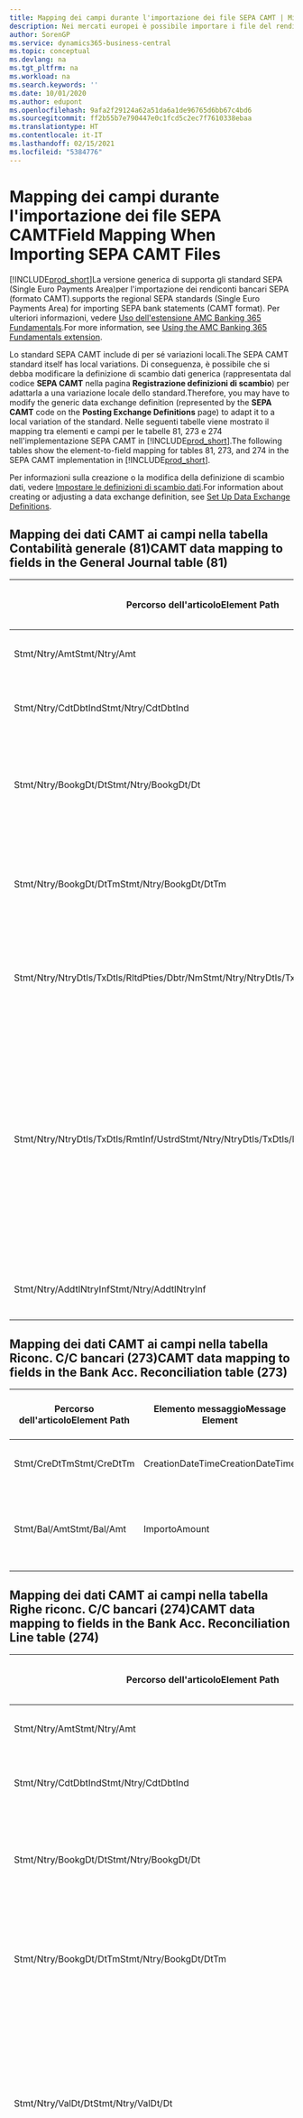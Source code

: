 ```yaml
---
title: Mapping dei campi durante l'importazione dei file SEPA CAMT | Microsoft Docs
description: Nei mercati europei è possibile importare i file del rendiconto bancario negli standard SEPA (Single Euro Payments Area) locali.
author: SorenGP
ms.service: dynamics365-business-central
ms.topic: conceptual
ms.devlang: na
ms.tgt_pltfrm: na
ms.workload: na
ms.search.keywords: ''
ms.date: 10/01/2020
ms.author: edupont
ms.openlocfilehash: 9afa2f29124a62a51da6a1de96765d6bb67c4bd6
ms.sourcegitcommit: ff2b55b7e790447e0c1fcd5c2ec7f7610338ebaa
ms.translationtype: HT
ms.contentlocale: it-IT
ms.lasthandoff: 02/15/2021
ms.locfileid: "5384776"
---
```

# <a name="field-mapping-when-importing-sepa-camt-files"></a><span data-ttu-id="9bdc1-103">Mapping dei campi durante l'importazione dei file SEPA CAMT</span><span class="sxs-lookup"><span data-stu-id="9bdc1-103">Field Mapping When Importing SEPA CAMT Files</span></span>
[!INCLUDE[prod_short](includes/prod_short.md)]<span data-ttu-id="9bdc1-104">La versione generica di  supporta gli standard SEPA (Single Euro Payments Area)per l'importazione dei rendiconti bancari SEPA (formato CAMT).</span><span class="sxs-lookup"><span data-stu-id="9bdc1-104">supports the regional SEPA standards (Single Euro Payments Area) for importing SEPA bank statements (CAMT format).</span></span> <span data-ttu-id="9bdc1-105">Per ulteriori informazioni, vedere [Uso dell'estensione AMC Banking 365 Fundamentals](ui-extensions-amc-banking.md).</span><span class="sxs-lookup"><span data-stu-id="9bdc1-105">For more information, see [Using the AMC Banking 365 Fundamentals extension](ui-extensions-amc-banking.md).</span></span>  

 <span data-ttu-id="9bdc1-106">Lo standard SEPA CAMT include di per sé variazioni locali.</span><span class="sxs-lookup"><span data-stu-id="9bdc1-106">The SEPA CAMT standard itself has local variations.</span></span> <span data-ttu-id="9bdc1-107">Di conseguenza, è possibile che si debba modificare la definizione di scambio dati generica (rappresentata dal codice **SEPA CAMT** nella pagina **Registrazione definizioni di scambio**) per adattarla a una variazione locale dello standard.</span><span class="sxs-lookup"><span data-stu-id="9bdc1-107">Therefore, you may have to modify the generic data exchange definition (represented by the **SEPA CAMT** code on the **Posting Exchange Definitions** page) to adapt it to a local variation of the standard.</span></span> <span data-ttu-id="9bdc1-108">Nelle seguenti tabelle viene mostrato il mapping tra elementi e campi per le tabelle 81, 273 e 274 nell'implementazione SEPA CAMT in [!INCLUDE[prod_short](includes/prod_short.md)].</span><span class="sxs-lookup"><span data-stu-id="9bdc1-108">The following tables show the element-to-field mapping for tables 81, 273, and 274 in the SEPA CAMT implementation in [!INCLUDE[prod_short](includes/prod_short.md)].</span></span>  

 <span data-ttu-id="9bdc1-109">Per informazioni sulla creazione o la modifica della definizione di scambio dati, vedere [Impostare le definizioni di scambio dati](across-how-to-set-up-data-exchange-definitions.md).</span><span class="sxs-lookup"><span data-stu-id="9bdc1-109">For information about creating or adjusting a data exchange definition, see [Set Up Data Exchange Definitions](across-how-to-set-up-data-exchange-definitions.md).</span></span>  

## <a name="camt-data-mapping-to-fields-in-the-general-journal-table-81"></a><span data-ttu-id="9bdc1-110">Mapping dei dati CAMT ai campi nella tabella Contabilità generale (81)</span><span class="sxs-lookup"><span data-stu-id="9bdc1-110">CAMT data mapping to fields in the General Journal table (81)</span></span>  

|<span data-ttu-id="9bdc1-111">Percorso dell'articolo</span><span class="sxs-lookup"><span data-stu-id="9bdc1-111">Element Path</span></span>|<span data-ttu-id="9bdc1-112">Elemento messaggio</span><span class="sxs-lookup"><span data-stu-id="9bdc1-112">Message Element</span></span>|<span data-ttu-id="9bdc1-113">Tipo di dati</span><span class="sxs-lookup"><span data-stu-id="9bdc1-113">Data Type</span></span>|<span data-ttu-id="9bdc1-114">Descrizione</span><span class="sxs-lookup"><span data-stu-id="9bdc1-114">Description</span></span>|<span data-ttu-id="9bdc1-115">Identificatore segno negativo</span><span class="sxs-lookup"><span data-stu-id="9bdc1-115">Negative-Sign Identifier</span></span>|<span data-ttu-id="9bdc1-116">Nr. campo</span><span class="sxs-lookup"><span data-stu-id="9bdc1-116">Field No.</span></span>|<span data-ttu-id="9bdc1-117">Nome campo</span><span class="sxs-lookup"><span data-stu-id="9bdc1-117">Field Name</span></span>|  
|------------------|---------------------|---------------|-----------------|-------------------------------|---------------|----------------|  
|<span data-ttu-id="9bdc1-118">Stmt/Ntry/Amt</span><span class="sxs-lookup"><span data-stu-id="9bdc1-118">Stmt/Ntry/Amt</span></span>|<span data-ttu-id="9bdc1-119">Importo</span><span class="sxs-lookup"><span data-stu-id="9bdc1-119">Amount</span></span>|<span data-ttu-id="9bdc1-120">Decimale</span><span class="sxs-lookup"><span data-stu-id="9bdc1-120">Decimal</span></span>|<span data-ttu-id="9bdc1-121">Specifica l'importo di denaro nel movimento cassa.</span><span class="sxs-lookup"><span data-stu-id="9bdc1-121">The amount of money in the cash entry</span></span>||<span data-ttu-id="9bdc1-122">13</span><span class="sxs-lookup"><span data-stu-id="9bdc1-122">13</span></span>|<span data-ttu-id="9bdc1-123">Importo</span><span class="sxs-lookup"><span data-stu-id="9bdc1-123">Amount</span></span>|  
|<span data-ttu-id="9bdc1-124">Stmt/Ntry/CdtDbtInd</span><span class="sxs-lookup"><span data-stu-id="9bdc1-124">Stmt/Ntry/CdtDbtInd</span></span>|<span data-ttu-id="9bdc1-125">CreditDebitIndicator</span><span class="sxs-lookup"><span data-stu-id="9bdc1-125">CreditDebitIndicator</span></span>|<span data-ttu-id="9bdc1-126">Testo</span><span class="sxs-lookup"><span data-stu-id="9bdc1-126">Text</span></span>|<span data-ttu-id="9bdc1-127">Indica se il movimento è un credito o un debito</span><span class="sxs-lookup"><span data-stu-id="9bdc1-127">Indicates whether the entry is a credit or a debit entry</span></span>|<span data-ttu-id="9bdc1-128">DBIT</span><span class="sxs-lookup"><span data-stu-id="9bdc1-128">DBIT</span></span>|<span data-ttu-id="9bdc1-129">13</span><span class="sxs-lookup"><span data-stu-id="9bdc1-129">13</span></span>|<span data-ttu-id="9bdc1-130">Importo</span><span class="sxs-lookup"><span data-stu-id="9bdc1-130">Amount</span></span>|  
|<span data-ttu-id="9bdc1-131">Stmt/Ntry/BookgDt/Dt</span><span class="sxs-lookup"><span data-stu-id="9bdc1-131">Stmt/Ntry/BookgDt/Dt</span></span>|<span data-ttu-id="9bdc1-132">Data</span><span class="sxs-lookup"><span data-stu-id="9bdc1-132">Date</span></span>|<span data-ttu-id="9bdc1-133">Data</span><span class="sxs-lookup"><span data-stu-id="9bdc1-133">Date</span></span>|<span data-ttu-id="9bdc1-134">Data in cui un movimento viene registrato in un conto nei registri di chi utilizza il conto</span><span class="sxs-lookup"><span data-stu-id="9bdc1-134">The date when an entry is posted to an account on the account servicer's books</span></span>||<span data-ttu-id="9bdc1-135">5</span><span class="sxs-lookup"><span data-stu-id="9bdc1-135">5</span></span>|<span data-ttu-id="9bdc1-136">Data di registrazione:</span><span class="sxs-lookup"><span data-stu-id="9bdc1-136">Posting Date</span></span>|  
|<span data-ttu-id="9bdc1-137">Stmt/Ntry/BookgDt/DtTm</span><span class="sxs-lookup"><span data-stu-id="9bdc1-137">Stmt/Ntry/BookgDt/DtTm</span></span>|<span data-ttu-id="9bdc1-138">DataOra</span><span class="sxs-lookup"><span data-stu-id="9bdc1-138">DateTime</span></span>|<span data-ttu-id="9bdc1-139">DataOra</span><span class="sxs-lookup"><span data-stu-id="9bdc1-139">DateTime</span></span>|<span data-ttu-id="9bdc1-140">Data e ora in cui un movimento viene registrato in un conto nei registri di chi utilizza il conto</span><span class="sxs-lookup"><span data-stu-id="9bdc1-140">The date and time when an entry is posted to an account on the account servicer's books</span></span>||<span data-ttu-id="9bdc1-141">5</span><span class="sxs-lookup"><span data-stu-id="9bdc1-141">5</span></span>|<span data-ttu-id="9bdc1-142">Data di registrazione:</span><span class="sxs-lookup"><span data-stu-id="9bdc1-142">Posting Date</span></span>|  
|<span data-ttu-id="9bdc1-143">Stmt/Ntry/NtryDtls/TxDtls/RltdPties/Dbtr/Nm</span><span class="sxs-lookup"><span data-stu-id="9bdc1-143">Stmt/Ntry/NtryDtls/TxDtls/RltdPties/Dbtr/Nm</span></span>|<span data-ttu-id="9bdc1-144">Nome</span><span class="sxs-lookup"><span data-stu-id="9bdc1-144">Name</span></span>|<span data-ttu-id="9bdc1-145">Testo</span><span class="sxs-lookup"><span data-stu-id="9bdc1-145">Text</span></span>|<span data-ttu-id="9bdc1-146">Nome della parte che deve una somma di denaro al creditore (finale)</span><span class="sxs-lookup"><span data-stu-id="9bdc1-146">The name of the party that owes an amount of money to the (ultimate) creditor</span></span>||<span data-ttu-id="9bdc1-147">1221</span><span class="sxs-lookup"><span data-stu-id="9bdc1-147">1221</span></span>|<span data-ttu-id="9bdc1-148">Informazioni sul pagante</span><span class="sxs-lookup"><span data-stu-id="9bdc1-148">Payer Information</span></span>|  
|<span data-ttu-id="9bdc1-149">Stmt/Ntry/NtryDtls/TxDtls/RmtInf/Ustrd</span><span class="sxs-lookup"><span data-stu-id="9bdc1-149">Stmt/Ntry/NtryDtls/TxDtls/RmtInf/Ustrd</span></span>|<span data-ttu-id="9bdc1-150">Non strutturato</span><span class="sxs-lookup"><span data-stu-id="9bdc1-150">Unstructured</span></span>|<span data-ttu-id="9bdc1-151">Testo</span><span class="sxs-lookup"><span data-stu-id="9bdc1-151">Text</span></span>|<span data-ttu-id="9bdc1-152">Informazioni fornite per consentire la corrispondenza o riconciliazione di un movimento con gli articoli oggetto del pagamento, come le fatture aziendali in un sistema conto clienti, in un form non strutturato</span><span class="sxs-lookup"><span data-stu-id="9bdc1-152">Information supplied to enable the matching/reconciliation of an entry with the items that the payment is intended to settle, such as commercial invoices in an accounts-receivable system, in an unstructured form</span></span>||<span data-ttu-id="9bdc1-153">8</span><span class="sxs-lookup"><span data-stu-id="9bdc1-153">8</span></span>|<span data-ttu-id="9bdc1-154">Descrizione</span><span class="sxs-lookup"><span data-stu-id="9bdc1-154">Description</span></span>|  
|<span data-ttu-id="9bdc1-155">Stmt/Ntry/AddtlNtryInf</span><span class="sxs-lookup"><span data-stu-id="9bdc1-155">Stmt/Ntry/AddtlNtryInf</span></span>|<span data-ttu-id="9bdc1-156">AdditionalEntryInformation</span><span class="sxs-lookup"><span data-stu-id="9bdc1-156">AdditionalEntryInformation</span></span>|<span data-ttu-id="9bdc1-157">Testo</span><span class="sxs-lookup"><span data-stu-id="9bdc1-157">Text</span></span>|<span data-ttu-id="9bdc1-158">Informazioni aggiuntive relative al movimento</span><span class="sxs-lookup"><span data-stu-id="9bdc1-158">Additional information about the entry</span></span>||<span data-ttu-id="9bdc1-159">1222</span><span class="sxs-lookup"><span data-stu-id="9bdc1-159">1222</span></span>|<span data-ttu-id="9bdc1-160">Informazioni sulla transazione</span><span class="sxs-lookup"><span data-stu-id="9bdc1-160">Transaction Information</span></span>|  

## <a name="camt-data-mapping-to-fields-in-the-bank-acc-reconciliation-table-273"></a><span data-ttu-id="9bdc1-161">Mapping dei dati CAMT ai campi nella tabella Riconc. C/C bancari (273)</span><span class="sxs-lookup"><span data-stu-id="9bdc1-161">CAMT data mapping to fields in the Bank Acc. Reconciliation table (273)</span></span>  

|<span data-ttu-id="9bdc1-162">Percorso dell'articolo</span><span class="sxs-lookup"><span data-stu-id="9bdc1-162">Element Path</span></span>|<span data-ttu-id="9bdc1-163">Elemento messaggio</span><span class="sxs-lookup"><span data-stu-id="9bdc1-163">Message Element</span></span>|<span data-ttu-id="9bdc1-164">Tipo di dati</span><span class="sxs-lookup"><span data-stu-id="9bdc1-164">Data Type</span></span>|<span data-ttu-id="9bdc1-165">Descrizione</span><span class="sxs-lookup"><span data-stu-id="9bdc1-165">Description</span></span>|<span data-ttu-id="9bdc1-166">Identificatore segno negativo</span><span class="sxs-lookup"><span data-stu-id="9bdc1-166">Negative-Sign Identifier</span></span>|<span data-ttu-id="9bdc1-167">Nr. campo</span><span class="sxs-lookup"><span data-stu-id="9bdc1-167">Field No.</span></span>|<span data-ttu-id="9bdc1-168">Nome campo</span><span class="sxs-lookup"><span data-stu-id="9bdc1-168">Field Name</span></span>|  
|------------------|---------------------|---------------|-----------------|-------------------------------|---------------|----------------|  
|<span data-ttu-id="9bdc1-169">Stmt/CreDtTm</span><span class="sxs-lookup"><span data-stu-id="9bdc1-169">Stmt/CreDtTm</span></span>|<span data-ttu-id="9bdc1-170">CreationDateTime</span><span class="sxs-lookup"><span data-stu-id="9bdc1-170">CreationDateTime</span></span>|<span data-ttu-id="9bdc1-171">Data</span><span class="sxs-lookup"><span data-stu-id="9bdc1-171">Date</span></span>|<span data-ttu-id="9bdc1-172">Data e ora di creazione del messaggio</span><span class="sxs-lookup"><span data-stu-id="9bdc1-172">The date and time when the message was created</span></span>||<span data-ttu-id="9bdc1-173">3</span><span class="sxs-lookup"><span data-stu-id="9bdc1-173">3</span></span>|<span data-ttu-id="9bdc1-174">Data estratto conto</span><span class="sxs-lookup"><span data-stu-id="9bdc1-174">Statement Date</span></span>|  
|<span data-ttu-id="9bdc1-175">Stmt/Bal/Amt</span><span class="sxs-lookup"><span data-stu-id="9bdc1-175">Stmt/Bal/Amt</span></span>|<span data-ttu-id="9bdc1-176">Importo</span><span class="sxs-lookup"><span data-stu-id="9bdc1-176">Amount</span></span>|<span data-ttu-id="9bdc1-177">Decimale</span><span class="sxs-lookup"><span data-stu-id="9bdc1-177">Decimal</span></span>|<span data-ttu-id="9bdc1-178">Importo risultante dagli importi al netto per tutti i movimenti dare e avere</span><span class="sxs-lookup"><span data-stu-id="9bdc1-178">The amount resulting from the netted amounts for all debit and credit entries</span></span>||<span data-ttu-id="9bdc1-179">4</span><span class="sxs-lookup"><span data-stu-id="9bdc1-179">4</span></span>|<span data-ttu-id="9bdc1-180">Saldo finale estratto conto</span><span class="sxs-lookup"><span data-stu-id="9bdc1-180">Statement Ending Balance</span></span>|  

## <a name="camt-data-mapping-to-fields-in-the-bank-acc-reconciliation-line-table-274"></a><span data-ttu-id="9bdc1-181">Mapping dei dati CAMT ai campi nella tabella Righe riconc. C/C bancari (274)</span><span class="sxs-lookup"><span data-stu-id="9bdc1-181">CAMT data mapping to fields in the Bank Acc. Reconciliation Line table (274)</span></span>  

|<span data-ttu-id="9bdc1-182">Percorso dell'articolo</span><span class="sxs-lookup"><span data-stu-id="9bdc1-182">Element Path</span></span>|<span data-ttu-id="9bdc1-183">Elemento messaggio</span><span class="sxs-lookup"><span data-stu-id="9bdc1-183">Message Element</span></span>|<span data-ttu-id="9bdc1-184">Tipo di dati</span><span class="sxs-lookup"><span data-stu-id="9bdc1-184">Data Type</span></span>|<span data-ttu-id="9bdc1-185">Descrizione</span><span class="sxs-lookup"><span data-stu-id="9bdc1-185">Description</span></span>|<span data-ttu-id="9bdc1-186">Identificatore segno negativo</span><span class="sxs-lookup"><span data-stu-id="9bdc1-186">Negative-Sign Identifier</span></span>|<span data-ttu-id="9bdc1-187">Nr. campo</span><span class="sxs-lookup"><span data-stu-id="9bdc1-187">Field No.</span></span>|<span data-ttu-id="9bdc1-188">Nome campo</span><span class="sxs-lookup"><span data-stu-id="9bdc1-188">Field Name</span></span>|  
|------------------|---------------------|---------------|-----------------|-------------------------------|---------------|----------------|  
|<span data-ttu-id="9bdc1-189">Stmt/Ntry/Amt</span><span class="sxs-lookup"><span data-stu-id="9bdc1-189">Stmt/Ntry/Amt</span></span>|<span data-ttu-id="9bdc1-190">Importo</span><span class="sxs-lookup"><span data-stu-id="9bdc1-190">Amount</span></span>|<span data-ttu-id="9bdc1-191">Decimale</span><span class="sxs-lookup"><span data-stu-id="9bdc1-191">Decimal</span></span>|<span data-ttu-id="9bdc1-192">Specifica l'importo di denaro nel movimento cassa.</span><span class="sxs-lookup"><span data-stu-id="9bdc1-192">The amount of money in the cash entry</span></span>||<span data-ttu-id="9bdc1-193">7</span><span class="sxs-lookup"><span data-stu-id="9bdc1-193">7</span></span>|<span data-ttu-id="9bdc1-194">Importo estratto conto</span><span class="sxs-lookup"><span data-stu-id="9bdc1-194">Statement Amount</span></span>|  
|<span data-ttu-id="9bdc1-195">Stmt/Ntry/CdtDbtInd</span><span class="sxs-lookup"><span data-stu-id="9bdc1-195">Stmt/Ntry/CdtDbtInd</span></span>|<span data-ttu-id="9bdc1-196">CreditDebitIndicator</span><span class="sxs-lookup"><span data-stu-id="9bdc1-196">CreditDebitIndicator</span></span>|<span data-ttu-id="9bdc1-197">Testo</span><span class="sxs-lookup"><span data-stu-id="9bdc1-197">Text</span></span>|<span data-ttu-id="9bdc1-198">Indica se il movimento è un credito o un debito</span><span class="sxs-lookup"><span data-stu-id="9bdc1-198">Indicates whether the entry is a credit or a debit entry</span></span>|<span data-ttu-id="9bdc1-199">DBIT</span><span class="sxs-lookup"><span data-stu-id="9bdc1-199">DBIT</span></span>|<span data-ttu-id="9bdc1-200">7</span><span class="sxs-lookup"><span data-stu-id="9bdc1-200">7</span></span>|<span data-ttu-id="9bdc1-201">Importo estratto conto</span><span class="sxs-lookup"><span data-stu-id="9bdc1-201">Statement Amount</span></span>|  
|<span data-ttu-id="9bdc1-202">Stmt/Ntry/BookgDt/Dt</span><span class="sxs-lookup"><span data-stu-id="9bdc1-202">Stmt/Ntry/BookgDt/Dt</span></span>|<span data-ttu-id="9bdc1-203">Data</span><span class="sxs-lookup"><span data-stu-id="9bdc1-203">Date</span></span>|<span data-ttu-id="9bdc1-204">Data</span><span class="sxs-lookup"><span data-stu-id="9bdc1-204">Date</span></span>|<span data-ttu-id="9bdc1-205">Data in cui un movimento viene registrato in un conto nei registri di chi utilizza il conto</span><span class="sxs-lookup"><span data-stu-id="9bdc1-205">The date when an entry is posted to an account on the account servicer's books</span></span>||<span data-ttu-id="9bdc1-206">5</span><span class="sxs-lookup"><span data-stu-id="9bdc1-206">5</span></span>|<span data-ttu-id="9bdc1-207">Data transazione</span><span class="sxs-lookup"><span data-stu-id="9bdc1-207">Transaction Date</span></span>|  
|<span data-ttu-id="9bdc1-208">Stmt/Ntry/BookgDt/DtTm</span><span class="sxs-lookup"><span data-stu-id="9bdc1-208">Stmt/Ntry/BookgDt/DtTm</span></span>|<span data-ttu-id="9bdc1-209">DataOra</span><span class="sxs-lookup"><span data-stu-id="9bdc1-209">DateTime</span></span>|<span data-ttu-id="9bdc1-210">DataOra</span><span class="sxs-lookup"><span data-stu-id="9bdc1-210">DateTime</span></span>|<span data-ttu-id="9bdc1-211">Data e ora in cui un movimento viene registrato in un conto nei registri di chi utilizza il conto</span><span class="sxs-lookup"><span data-stu-id="9bdc1-211">The date and time when an entry is posted to an account on the account servicer's books</span></span>||<span data-ttu-id="9bdc1-212">5</span><span class="sxs-lookup"><span data-stu-id="9bdc1-212">5</span></span>|<span data-ttu-id="9bdc1-213">Data transazione</span><span class="sxs-lookup"><span data-stu-id="9bdc1-213">Transaction Date</span></span>|  
|<span data-ttu-id="9bdc1-214">Stmt/Ntry/ValDt/Dt</span><span class="sxs-lookup"><span data-stu-id="9bdc1-214">Stmt/Ntry/ValDt/Dt</span></span>|<span data-ttu-id="9bdc1-215">Data</span><span class="sxs-lookup"><span data-stu-id="9bdc1-215">Date</span></span>|<span data-ttu-id="9bdc1-216">Data</span><span class="sxs-lookup"><span data-stu-id="9bdc1-216">Date</span></span>|<span data-ttu-id="9bdc1-217">Data in cui i cespiti diventano disponibili al proprietario del conto nel caso di un movimento in avere o cessano di essere disponibili nel caso di un movimento in dare</span><span class="sxs-lookup"><span data-stu-id="9bdc1-217">The date when assets become available to the account owner in case of a credit entry, or cease to be available to the account owner in case of a debit entry</span></span>||<span data-ttu-id="9bdc1-218">12</span><span class="sxs-lookup"><span data-stu-id="9bdc1-218">12</span></span>|<span data-ttu-id="9bdc1-219">Data valuta</span><span class="sxs-lookup"><span data-stu-id="9bdc1-219">Value Date</span></span>|  
|<span data-ttu-id="9bdc1-220">Stmt/Ntry/ValDt/DtTm</span><span class="sxs-lookup"><span data-stu-id="9bdc1-220">Stmt/Ntry/ValDt/DtTm</span></span>|<span data-ttu-id="9bdc1-221">DataOra</span><span class="sxs-lookup"><span data-stu-id="9bdc1-221">DateTime</span></span>|<span data-ttu-id="9bdc1-222">DataOra</span><span class="sxs-lookup"><span data-stu-id="9bdc1-222">DateTime</span></span>|<span data-ttu-id="9bdc1-223">Data e ora in cui i cespiti diventano disponibili al proprietario del conto nel caso di un movimento in avere o cessano di essere disponibili nel caso di un movimento in dare</span><span class="sxs-lookup"><span data-stu-id="9bdc1-223">The date and time when assets become available to the account owner in case of a credit entry, or cease to be available to the account owner in case of a debit entry</span></span>||<span data-ttu-id="9bdc1-224">12</span><span class="sxs-lookup"><span data-stu-id="9bdc1-224">12</span></span>|<span data-ttu-id="9bdc1-225">Data valuta</span><span class="sxs-lookup"><span data-stu-id="9bdc1-225">Value Date</span></span>|  
|<span data-ttu-id="9bdc1-226">Stmt/Ntry/NtryDtls/TxDtls/RltdPties/Dbtr/Nm</span><span class="sxs-lookup"><span data-stu-id="9bdc1-226">Stmt/Ntry/NtryDtls/TxDtls/RltdPties/Dbtr/Nm</span></span>|<span data-ttu-id="9bdc1-227">Nome</span><span class="sxs-lookup"><span data-stu-id="9bdc1-227">Name</span></span>|<span data-ttu-id="9bdc1-228">Testo</span><span class="sxs-lookup"><span data-stu-id="9bdc1-228">Text</span></span>|<span data-ttu-id="9bdc1-229">Nome della parte che deve una somma di denaro al creditore (finale)</span><span class="sxs-lookup"><span data-stu-id="9bdc1-229">The name of the party that owes an amount of money to the (ultimate) creditor</span></span>||<span data-ttu-id="9bdc1-230">15</span><span class="sxs-lookup"><span data-stu-id="9bdc1-230">15</span></span>|<span data-ttu-id="9bdc1-231">Informazioni sul pagante</span><span class="sxs-lookup"><span data-stu-id="9bdc1-231">Payer Information</span></span>|  
|<span data-ttu-id="9bdc1-232">Stmt/Ntry/NtryDtls/TxDtls/RmtInf/Ustrd</span><span class="sxs-lookup"><span data-stu-id="9bdc1-232">Stmt/Ntry/NtryDtls/TxDtls/RmtInf/Ustrd</span></span>|<span data-ttu-id="9bdc1-233">Non strutturato</span><span class="sxs-lookup"><span data-stu-id="9bdc1-233">Unstructured</span></span>|<span data-ttu-id="9bdc1-234">Testo</span><span class="sxs-lookup"><span data-stu-id="9bdc1-234">Text</span></span>|<span data-ttu-id="9bdc1-235">Informazioni fornite per consentire la corrispondenza o riconciliazione di un movimento con gli articoli oggetto del pagamento, come le fatture aziendali in un sistema conto clienti, in un form non strutturato</span><span class="sxs-lookup"><span data-stu-id="9bdc1-235">Information supplied to enable the matching/reconciliation of an entry with the items that the payment is intended to settle, such as commercial invoices in an accounts-receivable system, in an unstructured form</span></span>||<span data-ttu-id="9bdc1-236">6</span><span class="sxs-lookup"><span data-stu-id="9bdc1-236">6</span></span>|<span data-ttu-id="9bdc1-237">Descrizione</span><span class="sxs-lookup"><span data-stu-id="9bdc1-237">Description</span></span>|  
|<span data-ttu-id="9bdc1-238">Stmt/Ntry/AddtlNtryInf</span><span class="sxs-lookup"><span data-stu-id="9bdc1-238">Stmt/Ntry/AddtlNtryInf</span></span>|<span data-ttu-id="9bdc1-239">AdditionalEntryInformation</span><span class="sxs-lookup"><span data-stu-id="9bdc1-239">AdditionalEntryInformation</span></span>|<span data-ttu-id="9bdc1-240">Testo</span><span class="sxs-lookup"><span data-stu-id="9bdc1-240">Text</span></span>|<span data-ttu-id="9bdc1-241">Informazioni aggiuntive relative al movimento</span><span class="sxs-lookup"><span data-stu-id="9bdc1-241">Additional information about the entry</span></span>||<span data-ttu-id="9bdc1-242">16</span><span class="sxs-lookup"><span data-stu-id="9bdc1-242">16</span></span>|<span data-ttu-id="9bdc1-243">Informazioni sulla transazione</span><span class="sxs-lookup"><span data-stu-id="9bdc1-243">Transaction Information</span></span>|  

 <span data-ttu-id="9bdc1-244">Gli elementi nel nodo **Ntry** importati in [!INCLUDE[prod_short](includes/prod_short.md)], ma di cui non è stato eseguito il mapping ad alcun campo, vengono memorizzati nella tabella **Registrazione definizione colonna scambio dati**.</span><span class="sxs-lookup"><span data-stu-id="9bdc1-244">Elements in the **Ntry** node that are imported into [!INCLUDE[prod_short](includes/prod_short.md)] but not mapped to any fields are stored in the **Posting Exch. Column Def** table.</span></span> <span data-ttu-id="9bdc1-245">Gli utenti possono vedere gli elementi nelle pagine **Registrazione riconciliazione pagamenti**, **Collegamento pagamenti** e **Riconciliazioni C/C bancari** scegliendo l'azione **Dettagli riga rendiconto bancario**.</span><span class="sxs-lookup"><span data-stu-id="9bdc1-245">Users can view these elements from the **Payment Reconciliation Journal**, **Payment Application**, and **Bank Acc. Reconciliation** pages by choosing the **Bank Statement Line Details** action.</span></span> <span data-ttu-id="9bdc1-246">Per ulteriori informazioni, vedere [Riconciliare i pagamenti utilizzando il collegamento automatico](receivables-how-reconcile-payments-auto-application.md).</span><span class="sxs-lookup"><span data-stu-id="9bdc1-246">For more information, see [Reconcile Payments Using Automatic Application](receivables-how-reconcile-payments-auto-application.md).</span></span>

> [!IMPORTANT]
> <span data-ttu-id="9bdc1-247">In un'importazione di estratti conto bancari CAMT, [!INCLUDE[prod_short](includes/prod_short.md)] si aspetta che ogni transazione sia univoca, ossia il campo **ID transazione** che proviene dal tag *Stmt/Ntry/NtryDtls/TxDtls/Refs/EndToEndId* nel file CAMT, deve essere univoco all'interno della riconciliazione del C/C bancario aperto.</span><span class="sxs-lookup"><span data-stu-id="9bdc1-247">In an import of CAMT bank statements, [!INCLUDE[prod_short](includes/prod_short.md)] expects each transaction to be unique, which means that the **Transaction ID** field that comes from the *Stmt/Ntry/NtryDtls/TxDtls/Refs/EndToEndId* tag in the CAMT file, must be unique within the open bank account reconciliation.</span></span> <span data-ttu-id="9bdc1-248">Se le informazioni non sono presenti, [!INCLUDE[prod_short](includes/prod_short.md)] ignora il pagamento.</span><span class="sxs-lookup"><span data-stu-id="9bdc1-248">If the information is not present, [!INCLUDE[prod_short](includes/prod_short.md)] ignores the payment.</span></span> <span data-ttu-id="9bdc1-249">Se una riconciliazione bancaria precedente sullo stesso C/C bancario è stata registrata con lo stesso ID transazione dell'importazione corrente, la transazione corrente non verrà riconciliata automaticamente ma potrà comunque essere importata.</span><span class="sxs-lookup"><span data-stu-id="9bdc1-249">If an earlier bank reconciliation on the same bank account was posted with the same transaction ID as on the current import, the current transaction will not automatically reconcile but can still be imported.</span></span>

## <a name="see-also"></a><span data-ttu-id="9bdc1-250">Vedere anche</span><span class="sxs-lookup"><span data-stu-id="9bdc1-250">See Also</span></span>  
[<span data-ttu-id="9bdc1-251">Impostazione dello scambio di dati</span><span class="sxs-lookup"><span data-stu-id="9bdc1-251">Setting Up Data Exchange</span></span>](across-set-up-data-exchange.md)  
[<span data-ttu-id="9bdc1-252">Scambio di dati in modalità elettronica</span><span class="sxs-lookup"><span data-stu-id="9bdc1-252">Exchanging Data Electronically</span></span>](across-data-exchange.md)  
<span data-ttu-id="9bdc1-253">[Utilizzo dell'estensione AMC Banking 365 Fundamentals](ui-extensions-amc-banking.md) </span><span class="sxs-lookup"><span data-stu-id="9bdc1-253">[Using the AMC Banking 365 Fundamentals extension](ui-extensions-amc-banking.md) </span></span>  
[<span data-ttu-id="9bdc1-254">Utilizzare gli schemi XML per preparare le definizioni di scambio dati</span><span class="sxs-lookup"><span data-stu-id="9bdc1-254">Use XML Schemas to Prepare Data Exchange Definitions</span></span>](across-how-to-use-xml-schemas-to-prepare-data-exchange-definitions.md)  
[<span data-ttu-id="9bdc1-255">Riconciliare i pagamenti utilizzando il collegamento automatico</span><span class="sxs-lookup"><span data-stu-id="9bdc1-255">Reconcile Payments Using Automatic Application</span></span>](receivables-how-reconcile-payments-auto-application.md)  


[!INCLUDE[footer-include](includes/footer-banner.md)]